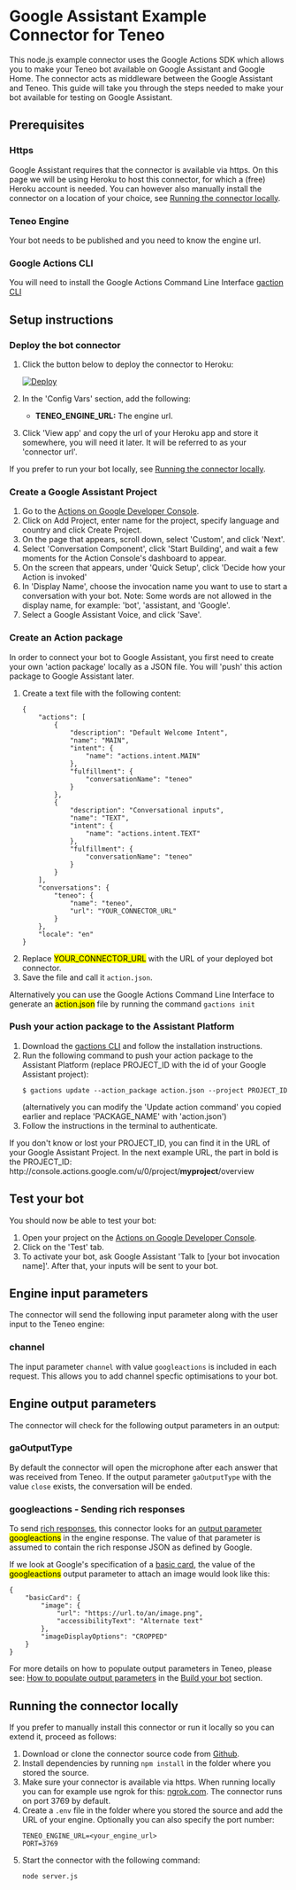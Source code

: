 # Google Assistant Example Connector for Teneo
This node.js example connector uses the Google Actions SDK which allows you to make your Teneo bot available on Google Assistant and Google Home. The connector acts as middleware between the Google Assistant and Teneo. This guide will take you through the steps needed to make your bot available for testing on Google Assistant.

## Prerequisites
### Https
Google Assistant requires that the connector is available via https. On this page we will be using Heroku to host this connector, for which a (free) Heroku account is needed. You can however also manually install the connector on a location of your choice, see [Running the connector locally](#running-the-connector-locally).

### Teneo Engine
Your bot needs to be published and you need to know the engine url.

### Google Actions CLI
You will need to install the Google Actions Command Line Interface [gaction CLI](https://developers.google.com/actions/tools/gactions-cli)

## Setup instructions
### Deploy the bot connector
1. Click the button below to deploy the connector to Heroku:

    [![Deploy](https://www.herokucdn.com/deploy/button.svg?classes=heroku)](https://heroku.com/deploy?template=https://github.com/artificialsolutions/tie-api-example-google-actions)

2. In the 'Config Vars' section, add the following:
	* **TENEO_ENGINE_URL:** The engine url.
3. Click 'View app' and copy the url of your Heroku app and store it somewhere, you will need it later. It will be referred to as your 'connector url'.

If you prefer to run your bot locally, see [Running the connector locally](#running-the-connector-locally).

### Create a Google Assistant Project

1. Go to the [Actions on Google Developer Console](http://console.actions.google.com/).
2. Click on Add Project, enter name for the project, specify language and country and click Create Project.
3. On the page that appears, scroll down, select 'Custom', and click 'Next'.
4. Select 'Conversation Component', click 'Start Building', and wait a few moments for the Action Console's dashboard to appear.
6. On the screen that appears, under 'Quick Setup', click 'Decide how your Action is invoked' 
5. In 'Display Name', choose the invocation name you want to use to start a conversation with your bot.
Note: Some words are not allowed in the display name, for example: 'bot', 'assistant, and 'Google'.
6. Select a Google Assistant Voice, and click 'Save'.


### Create an Action package
In order to connect your bot to Google Assistant, you first need to create your own 'action package' locally as a JSON file. You will 'push' this action package to Google Assistant later.

1. Create a text file with the following content:
    ```
    {
        "actions": [
            {
                "description": "Default Welcome Intent",
                "name": "MAIN",
                "intent": {
                    "name": "actions.intent.MAIN"
                },
                "fulfillment": {
                    "conversationName": "teneo"
                }
            },
            {
                "description": "Conversational inputs",
                "name": "TEXT",
                "intent": {
                    "name": "actions.intent.TEXT"
                },
                "fulfillment": {
                    "conversationName": "teneo"
                }
            }
        ],
        "conversations": {
            "teneo": {
                "name": "teneo",
                "url": "YOUR_CONNECTOR_URL"
            }
        },
        "locale": "en"
	}
    ```
3. Replace <mark>YOUR_CONNECTOR_URL</mark> with the URL of your deployed bot connector.
4. Save the file and call it `action.json`.

Alternatively you can use the Google Actions Command Line Interface to generate an <mark>action.json</mark> file by running the command `gactions init`

### Push your action package to the Assistant Platform
1. Download the [gactions CLI](https://developers.google.com/actions/tools/gactions-cli) and follow the installation instructions.
2. Run the following command to push your action package to the Assistant Platform (replace PROJECT_ID with the id of your Google Assistant project):
    ```
    $ gactions update --action_package action.json --project PROJECT_ID
    ```
    (alternatively you can modify the 'Update action command' you copied earlier and replace 'PACKAGE_NAME' with 'action.json')
3. Follow the instructions in the terminal to authenticate.

If you don't know or lost your PROJECT_ID, you can find it in the URL of your Google Assistant Project. In the next example URL, the part in bold is the PROJECT_ID: ht<span>tp://</span>console.actions.google.com/u/0/project/**myproject**/overview

## Test your bot
You should now be able to test your bot:
1. Open your project on the [Actions on Google Developer Console](http://console.actions.google.com/).
2. Click on the 'Test' tab. 
3. To activate your bot, ask Google Assistant 'Talk to [your bot invocation name]'. After that, your inputs will be sent to your bot.

## Engine input parameters
The connector will send the following input parameter along with the user input to the Teneo engine:

### channel
The input parameter `channel` with value `googleactions` is included in each request. This allows you to add channel specfic optimisations to your bot.

## Engine output parameters
The connector will check for the following output parameters in an output:

### gaOutputType
By default the connector will open the microphone after each answer that was received from Teneo. If the output parameter `gaOutputType` with the value `close` exists, the conversation will be ended.

### googleactions - Sending rich responses
To send [rich responses](https://developers.google.com/actions/assistant/responses#rich-responses), this connector looks for an [output parameter](/api#output-object) <mark>googleactions</mark> in the engine response. The value of that parameter is assumed to contain the rich response JSON as defined by Google.

If we look at Google's specification of a [basic card](https://developers.google.com/actions/assistant/responses#basic_card), the value of the <mark>googleactions</mark> output parameter to attach an image would look like this: 
```
{
    "basicCard": {
        "image": {
            "url": "https://url.to/an/image.png",
            "accessibilityText": "Alternate text"
        },
        "imageDisplayOptions": "CROPPED"
    }
}
```

For more details on how to populate output parameters in Teneo, please see: [How to populate output parameters](https://developers.artificial-solutions.com/studio/scripting/how-to/populate-output-parameters) in the [Build your bot](https://developers.artificial-solutions.com/studio/) section.

## Running the connector locally
If you prefer to manually install this connector or run it locally so you can extend it, proceed as follows:
1. Download or clone the connector source code from [Github](https://github.com/artificialsolutions/tie-api-example-google-actions).
2. Install dependencies by running `npm install` in the folder where you stored the source.
3. Make sure your connector is available via https. When running locally you can for example use ngrok for this: [ngrok.com](https://ngrok.com). The connector runs on port 3769 by default.
4. Create a `.env` file in the folder where you stored the source and add the URL of your engine. Optionally you can also specify the port number:
    ```
    TENEO_ENGINE_URL=<your_engine_url>
    PORT=3769
    ```
5. Start the connector with the following command:
    ```
    node server.js
    ```

